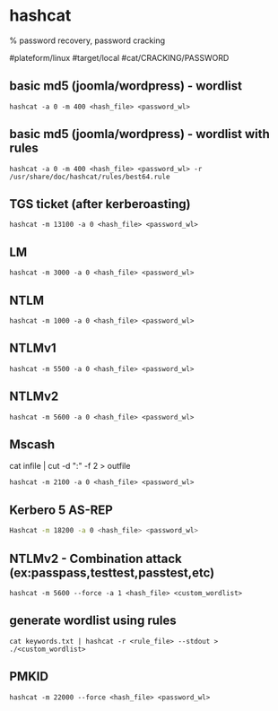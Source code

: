 # hashcat

% password recovery, password cracking

#plateform/linux  #target/local  #cat/CRACKING/PASSWORD 

## basic md5 (joomla/wordpress) - wordlist
```
hashcat -a 0 -m 400 <hash_file> <password_wl>
```

## basic md5 (joomla/wordpress) - wordlist with rules
```
hashcat -a 0 -m 400 <hash_file> <password_wl> -r /usr/share/doc/hashcat/rules/best64.rule 
```

## TGS ticket (after kerberoasting)
```
hashcat -m 13100 -a 0 <hash_file> <password_wl> 
```

## LM
```
hashcat -m 3000 -a 0 <hash_file> <password_wl> 
```

## NTLM
```
hashcat -m 1000 -a 0 <hash_file> <password_wl> 
```

## NTLMv1
```
hashcat -m 5500 -a 0 <hash_file> <password_wl> 
```

## NTLMv2
```
hashcat -m 5600 -a 0 <hash_file> <password_wl> 
```


## Mscash

cat infile | cut -d ":" -f 2 > outfile

```
hashcat -m 2100 -a 0 <hash_file> <password_wl> 
```

## Kerbero 5 AS-REP
```bash
Hashcat -m 18200 -a 0 <hash_file> <password_wl>
```

## NTLMv2 - Combination attack (ex:passpass,testtest,passtest,etc)
```
hashcat -m 5600 --force -a 1 <hash_file> <custom_wordlist>
```

## generate wordlist using rules
```
cat keywords.txt | hashcat -r <rule_file> --stdout > ./<custom_wordlist>
```

## PMKID
```
hashcat -m 22000 --force <hash_file> <password_wl>
```
